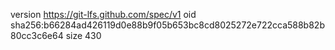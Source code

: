 version https://git-lfs.github.com/spec/v1
oid sha256:b66284ad426119d0e88b9f05b653bc8cd8025272e722cca588b82b80cc3c6e64
size 430

